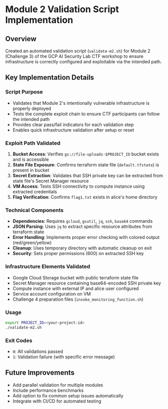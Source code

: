 # Module 2 Validation Script Implementation

## Overview
Created an automated validation script (`validate-m2.sh`) for Module 2 (Challenge 3) of the GCP AI Security Lab CTF workshop to ensure infrastructure is correctly configured and exploitable via the intended path.

## Key Implementation Details

### Script Purpose
- Validates that Module 2's intentionally vulnerable infrastructure is properly deployed
- Tests the complete exploit chain to ensure CTF participants can follow the intended path
- Provides clear pass/fail indicators for each validation step
- Enables quick infrastructure validation after setup or reset

### Exploit Path Validated
1. **Bucket Access**: Verifies `gs://file-uploads-$PROJECT_ID` bucket exists and is accessible
2. **State File Exposure**: Confirms terraform state file (`default.tfstate`) is present in bucket
3. **Secret Extraction**: Validates that SSH private key can be extracted from state file's Secret Manager resource
4. **VM Access**: Tests SSH connectivity to compute instance using extracted credentials
5. **Flag Verification**: Confirms `flag1.txt` exists in alice's home directory

### Technical Components
- **Dependencies**: Requires `gcloud`, `gsutil`, `jq`, `ssh`, `base64` commands
- **JSON Parsing**: Uses `jq` to extract specific resource attributes from terraform state
- **Error Handling**: Implements proper error checking with colored output (red/green/yellow)
- **Cleanup**: Uses temporary directory with automatic cleanup on exit
- **Security**: Sets proper permissions (600) on extracted SSH key

### Infrastructure Elements Validated
- Google Cloud Storage bucket with public terraform state file
- Secret Manager resource containing base64-encoded SSH private key
- Compute instance with external IP and alice user configured
- Service account configuration on VM
- Challenge 4 preparation files (`invoke_monitoring_function.sh`)

### Usage
```bash
export PROJECT_ID=<your-project-id>
./validate-m2.sh
```

### Exit Codes
- `0`: All validations passed
- `1`: Validation failure (with specific error message)

## Future Improvements
- Add parallel validation for multiple modules
- Include performance benchmarks
- Add option to fix common setup issues automatically
- Integrate with CI/CD for automated testing